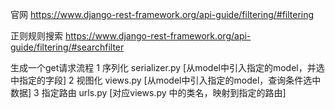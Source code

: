 官网 https://www.django-rest-framework.org/api-guide/filtering/#filtering

正则规则搜索 https://www.django-rest-framework.org/api-guide/filtering/#searchfilter

生成一个get请求流程
1 序列化 serializer.py [从model中引入指定的model，并选中指定的字段]
2 视图化 views.py [从model中引入指定的model，查询条件选中数据]
3 指定路由 urls.py [对应views.py 中的类名，映射到指定的路由]